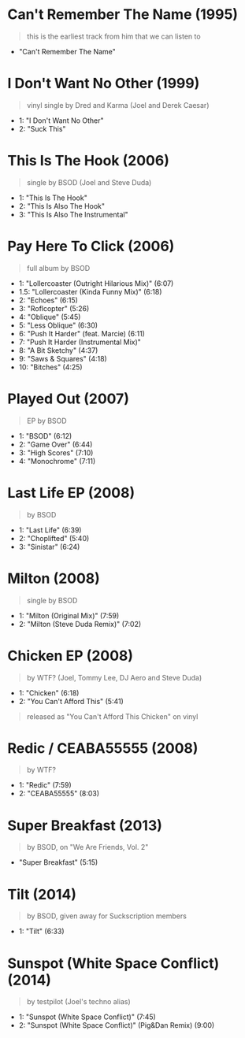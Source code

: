 # Can't Remember The Name (1995)

> this is the earliest track from him that we can listen to
- "Can't Remember The Name"

# I Don't Want No Other (1999)

> vinyl single by Dred and Karma (Joel and Derek Caesar)
- 1: "I Don't Want No Other"
- 2: "Suck This"

# This Is The Hook (2006)

> single by BSOD (Joel and Steve Duda)
- 1: "This Is The Hook"
- 2: "This Is Also The Hook"
- 3: "This Is Also The Instrumental"

# Pay Here To Click (2006)

> full album by BSOD
- 1: "Lollercoaster (Outright Hilarious Mix)" (6:07)
- 1.5: "Lollercoaster (Kinda Funny Mix)" (6:18)
- 2: "Echoes" (6:15)
- 3: "Roflcopter" (5:26)
- 4: "Oblique" (5:45)
- 5: "Less Oblique" (6:30)
- 6: "Push It Harder" (feat. Marcie) (6:11)
- 7: "Push It Harder (Instrumental Mix)"
- 8: "A Bit Sketchy" (4:37)
- 9: "Saws & Squares" (4:18)
- 10: "Bitches" (4:25)

# Played Out (2007)

> EP by BSOD
- 1: "BSOD" (6:12)
- 2: "Game Over" (6:44)
- 3: "High Scores" (7:10)
- 4: "Monochrome" (7:11)

# Last Life EP (2008)

> by BSOD
- 1: "Last Life" (6:39)
- 2: "Choplifted" (5:40)
- 3: "Sinistar" (6:24)

# Milton (2008)

> single by BSOD
- 1: "Milton (Original Mix)" (7:59)
- 2: "Milton (Steve Duda Remix)" (7:02)

# Chicken EP (2008)

> by WTF? (Joel, Tommy Lee, DJ Aero and Steve Duda)
- 1: "Chicken" (6:18)
- 2: "You Can't Afford This" (5:41)

> released as "You Can't Afford This Chicken" on vinyl

# Redic / CEABA55555 (2008)

> by WTF?
- 1: "Redic" (7:59)
- 2: "CEABA55555" (8:03)

# Super Breakfast (2013)

> by BSOD, on "We Are Friends, Vol. 2"
- "Super Breakfast" (5:15)

# Tilt (2014)

> by BSOD, given away for Suckscription members
- 1: "Tilt" (6:33)

# Sunspot (White Space Conflict) (2014)

> by testpilot (Joel's techno alias)
- 1: "Sunspot (White Space Conflict)" (7:45)
- 2: "Sunspot (White Space Conflict)" (Pig&Dan Remix) (9:00)
